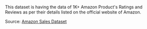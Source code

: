 This dataset is having the data of 1K+ Amazon Product's Ratings and Reviews as per their details listed on the official website of Amazon.

Source: [Amazon Sales Dataset](https://www.kaggle.com/datasets/karkavelrajaj/amazon-sales-dataset)
